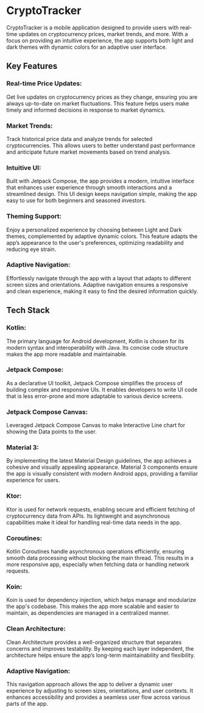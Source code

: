 # CryptoTracker
CryptoTracker is a mobile application designed to provide users with real-time updates on cryptocurrency prices, market trends, and more. With a focus on providing an intuitive experience, the app supports both light and dark themes with dynamic colors for an adaptive user interface.

## Key Features

### Real-time Price Updates: 
Get live updates on cryptocurrency prices as they change, ensuring you are always up-to-date on market fluctuations. This feature helps users make timely and informed decisions in response to market dynamics.

### Market Trends: 
Track historical price data and analyze trends for selected cryptocurrencies. This allows users to better understand past performance and anticipate future market movements based on trend analysis.

### Intuitive UI: 
Built with Jetpack Compose, the app provides a modern, intuitive interface that enhances user experience through smooth interactions and a streamlined design. This UI design keeps navigation simple, making the app easy to use for both beginners and seasoned investors.

### Theming Support: 
Enjoy a personalized experience by choosing between Light and Dark themes, complemented by adaptive dynamic colors. This feature adapts the app’s appearance to the user's preferences, optimizing readability and reducing eye strain.

### Adaptive Navigation: 
Effortlessly navigate through the app with a layout that adapts to different screen sizes and orientations. Adaptive navigation ensures a responsive and clean experience, making it easy to find the desired information quickly.



## Tech Stack

### Kotlin: 
The primary language for Android development, Kotlin is chosen for its modern syntax and interoperability with Java. Its concise code structure makes the app more readable and maintainable.

### Jetpack Compose: 
As a declarative UI toolkit, Jetpack Compose simplifies the process of building complex and responsive UIs. It enables developers to write UI code that is less error-prone and more adaptable to various device screens.

### Jetpack Compose Canvas:
Leveraged Jetpack Compose Canvas to make Interactive Line chart for showing the Data points to the user.

### Material 3: 
By implementing the latest Material Design guidelines, the app achieves a cohesive and visually appealing appearance. Material 3 components ensure the app is visually consistent with modern Android apps, providing a familiar experience for users.

### Ktor: 
Ktor is used for network requests, enabling secure and efficient fetching of cryptocurrency data from APIs. Its lightweight and asynchronous capabilities make it ideal for handling real-time data needs in the app.

### Coroutines: 
Kotlin Coroutines handle asynchronous operations efficiently, ensuring smooth data processing without blocking the main thread. This results in a more responsive app, especially when fetching data or handling network requests.

### Koin: 
Koin is used for dependency injection, which helps manage and modularize the app's codebase. This makes the app more scalable and easier to maintain, as dependencies are managed in a centralized manner.

### Clean Architecture: 
Clean Architecture provides a well-organized structure that separates concerns and improves testability. By keeping each layer independent, the architecture helps ensure the app’s long-term maintainability and flexibility.

### Adaptive Navigation: 
This navigation approach allows the app to deliver a dynamic user experience by adjusting to screen sizes, orientations, and user contexts. It enhances accessibility and provides a seamless user flow across various parts of the app.

